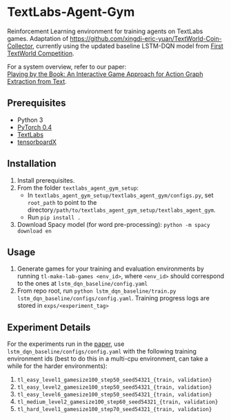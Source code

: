 # TextLabs-Agent-Gym
 
Reinforcement Learning environment for training agents on TextLabs games. Adaptation of https://github.com/xingdi-eric-yuan/TextWorld-Coin-Collector, currently using the updated baseline LSTM-DQN model from [First TextWorld Competition](https://competitions.codalab.org/competitions/20865).

For a system overview, refer to our paper:   
[Playing by the Book: An Interactive Game Approach for Action Graph Extraction from Text][ptb_paper].

## Prerequisites
* Python 3
* [PyTorch 0.4][pytorch_install]
* [TextLabs][textlabs_install]
* [tensorboardX][tensorboardx_install]

## Installation

 1. Install prerequisites.
 2. From the folder `textlabs_agent_gym_setup`:
	 - In `textlabs_agent_gym_setup/textlabs_agent_gym/configs.py`, set `root_path` to point to the directory`/path/to/textlabs_agent_gym_setup/textlabs_agent_gym`.
	 - Run `pip install .`
 3. Download Spacy model (for word pre-processing): `python -m spacy download en`

[pytorch_install]: http://pytorch.org/
[textlabs_install]: https://github.com/ronentk/TextLabs
[tensorboardx_install]: https://github.com/lanpa/tensorboardX/
[ptb_paper]: https://arxiv.org/abs/1811.04319

## Usage

1. Generate games for your training and evaluation environments by running `tl-make-lab-games <env_id>`, where `<env_id>` should correspond to the ones at `lstm_dqn_baseline/config.yaml`
2. From repo root, run `python lstm_dqn_baseline/train.py lstm_dqn_baseline/configs/config.yaml`. Training progress logs are stored in `exps/<experiment_tag>`

## Experiment Details
For the experiments run in the [paper][ptb_paper], use `lstm_dqn_baseline/configs/config.yaml` with the following training environment ids (best to do this in a multi-cpu environment, can take a while for the harder environments):
 1. `tl_easy_level1_gamesize100_step50_seed54321_{train, validation}`
 2. `tl_easy_level2_gamesize100_step50_seed54321_{train, validation}`
 3. `tl_easy_level6_gamesize100_step50_seed54321_{train, validation}`
 4. `tl_medium_level2_gamesize100_step60_seed54321_{train, validation}`
 5. `tl_hard_level1_gamesize100_step70_seed54321_{train, validation}`
